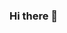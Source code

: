 ### Hi there 👋

<!--
**joacyfonseca/joacyfonseca** is a ✨ _special_ ✨ repository because its `README.md` (this file) appears on your GitHub profile.

Here are some ideas to get you started:

- 🔭 I’m currently looking for a job!
- 🌱 I’m currently learning HTML/CSS/Javascript
- 👯 I’m looking to collaborate on Front End projects
- 🤔 I’m looking for help with 
- 💬 Ask me about anything!
- 📫 How to reach me: joacybra@gmail.com
- 😄 Pronouns: Your highnes hahaha just kiding call me just Joe.
- ⚡ Fun fact: I'm an airplane accident survivor :muscle:
-->
